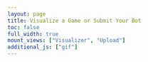 ```yaml
---
layout: page
title: Visualize a Game or Submit Your Bot
toc: false
full_width: true
mount_views: ["Visualizer", "Upload"]
additional_js: ["gif"]
---
```


<div class="row">
    <div id="visualizer-container">
    </div>
</div>

<div id="visualizer">
</div>

<div class="row">
    <div id="upload-container">
    </div>
</div>
